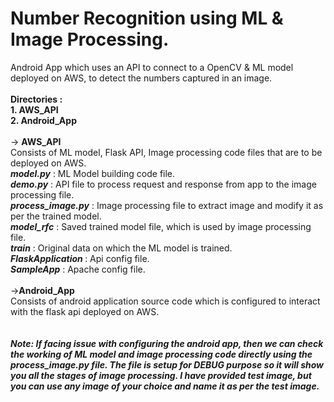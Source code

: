 # Number Recognition using ML & Image Processing.
Android App which uses an API to connect to a OpenCV &amp; ML model deployed on AWS, to detect the numbers captured in an image.
<br><br>
<b>Directories : </b><br>
<b>1. AWS_API</b><br>
<b>2. Android_App</b>
<br><br>
-> <b>AWS_API</b><br>
Consists of ML model, Flask API, Image processing code files that are to be deployed on AWS.<br>
<i><b>model.py</i></b> : ML Model building code file.<br>
<i><b>demo.py</i></b> : API file to process request and response from app to the image processing file.<br>
<i><b>process_image.py</i></b> : Image processing file to extract image and modify it as per the trained model.<br>
<i><b>model_rfc</i></b> : Saved trained model file, which is used by image processing file.<br>
<i><b>train</i></b> : Original data on which the ML model is trained.<br>
<i><b>FlaskApplication </i></b> : Api config file.<br>
<i><b>SampleApp</i></b> : Apache config file.<br>
<br>
-><b>Android_App</b><br>
Consists of android application source code which is configured to interact with the flask api deployed on AWS.
<br><br><br>
<b><i>Note: If facing issue with configuring the android app, then we can check the working of ML model and image processing code directly using the process_image.py file. The file is setup for DEBUG purpose so it will show you all the stages of image processing.
I have provided test image, but you can use any image of your choice and name it as per the test image.
</i></b>
